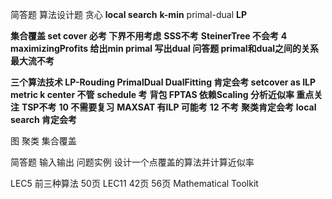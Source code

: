 简答题
算法设计题
贪心
**local search**
**k-min**
primal-dual
**LP**

**集合覆盖 set cover 必考 下界不用考虑**
**SSS不考**
**SteinerTree 不会考**
**4 maximizingProfits 给出min primal 写出dual
问答题 primal和dual之间的关系 最大流不考**

**三个算法技术 LP-Rouding PrimalDual DualFitting 肯定会考 setcover as ILP**
**metric k center 不管**
**schedule 考**
**背包 FPTAS 依赖Scaling 分析近似率 重点关注**
**TSP不考**
**10 不需要复习**
**MAXSAT 有ILP 可能考**
**12 不考**
**聚类肯定会考**
**local search 肯定会考**

图
聚类
集合覆盖

简答题
输入输出
问题实例
设计一个点覆盖的算法并计算近似率


LEC5 前三种算法 50页
LEC11 42页 56页 Mathematical Toolkit

